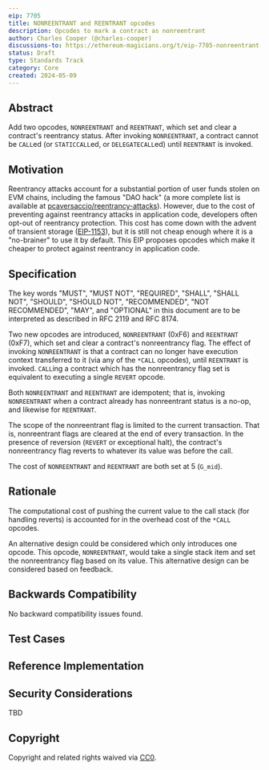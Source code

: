 ```yaml
---
eip: 7705
title: NONREENTRANT and REENTRANT opcodes
description: Opcodes to mark a contract as nonreentrant
author: Charles Cooper (@charles-cooper)
discussions-to: https://ethereum-magicians.org/t/eip-7705-nonreentrant-opcodes/19957
status: Draft
type: Standards Track
category: Core
created: 2024-05-09
---
```


## Abstract

Add two opcodes, `NONREENTRANT` and `REENTRANT`, which set and clear a contract's reentrancy status. After invoking `NONREENTRANT`, a contract cannot be `CALL`ed (or `STATICCALL`ed, or `DELEGATECALL`ed) until `REENTRANT` is invoked.

## Motivation

Reentrancy attacks account for a substantial portion of user funds stolen on EVM chains, including the famous "DAO hack" (a more complete list is available at [pcaversaccio/reentrancy-attacks](../../../../pcaversaccio/reentrancy-attacks/blob/81a24bfa197900360a/README.md)). However, due to the cost of preventing against reentrancy attacks in application code, developers often opt-out of reentrancy protection. This cost has come down with the advent of transient storage ([EIP-1153](./eip-1153.md)), but it is still not cheap enough where it is a "no-brainer" to use it by default. This EIP proposes opcodes which make it cheaper to protect against reentrancy in application code.

## Specification

The key words "MUST", "MUST NOT", "REQUIRED", "SHALL", "SHALL NOT", "SHOULD", "SHOULD NOT", "RECOMMENDED", "NOT RECOMMENDED", "MAY", and "OPTIONAL" in this document are to be interpreted as described in RFC 2119 and RFC 8174.

Two new opcodes are introduced, `NONREENTRANT` (0xF6) and `REENTRANT` (0xF7), which set and clear a contract's nonreentrancy flag. The effect of invoking `NONREENTRANT` is that a contract can no longer have execution context transferred to it (via any of the `*CALL` opcodes), until `REENTRANT` is invoked. `CALL`ing a contract which has the nonreentrancy flag set is equivalent to executing a single `REVERT` opcode.

Both `NONREENTRANT` and `REENTRANT` are idempotent; that is, invoking `NONREENTRANT` when a contract already has nonreentrant status is a no-op, and likewise for `REENTRANT`.

The scope of the nonreentrant flag is limited to the current transaction. That is, nonreentrant flags are cleared at the end of every transaction. In the presence of reversion (`REVERT` or exceptional halt), the contract's nonreentrancy flag reverts to whatever its value was before the call.

The cost of `NONREENTRANT` and `REENTRANT` are both set at 5 (`G_mid`).

## Rationale

The computational cost of pushing the current value to the call stack (for handling reverts) is accounted for in the overhead cost of the `*CALL` opcodes.

An alternative design could be considered which only introduces one opcode. This opcode, `NONREENTRANT`, would take a single stack item and set the nonreentrancy flag based on its value. This alternative design can be considered based on feedback.

## Backwards Compatibility

No backward compatibility issues found.

## Test Cases

## Reference Implementation

## Security Considerations

TBD

## Copyright

Copyright and related rights waived via [CC0](../LICENSE.md).
